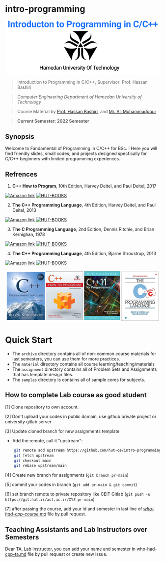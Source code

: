 # intro-programming

<p align="center">
  <img width="800" src="./raw/img/intro-programming.png"">
</p>


> Introduction to Programming in C/C++, Supervisor: Prof. Hassan Bashiri

> *Computer Engineering Department of Hamedan University of Technology*

> Course Material by [Prof. Hassan Bashiri](http://profs.hut.ac.ir/~bashiri), and [Mr. Ali Mohammadpour](https://github.com/alimpk)

> **Current Semester: 2022 Semester**

## Synopsis
Welcome to Fandamental of Programming in C/C++ for BSc. ! Here you will find friendly slides, small codes, and projects designed specfically for C/C++ beginners with limited programming experiences.


## Refrences

1. **C++ How to Program**, 10th Edition, Harvey Deitel, and Paul Deitel, 2017 

[![Amazon link](https://img.shields.io/badge/AMAZON-LINK-orange)](https://www.amazon.com/How-Program-10th-Paul-Deitel/dp/0134448235/ref=sr_1_1?keywords=c%2B%2B+how+to+program&qid=1661446800&sr=8-1) [![HUT-BOOKS](https://img.shields.io/badge/HUT--BOOK-Download-green)]()

2. **The C++ Programming Language**, 4th Edition, Harvey Deitel, and Paul Deitel, 2013
   
[![Amazon link](https://img.shields.io/badge/AMAZON-LINK-orange)](https://www.amazon.com/C-11-Programmers-Deitel-Developer-ebook/dp/B00BY6DQVY/ref=sr_1_1?crid=CWFDSUYW5GQY&keywords=c%2B%2B+11+for+programmers&qid=1661446847&sprefix=c%2B%2B+11+for+programmers%2Caps%2C252&sr=8-1) [![HUT-BOOKS](https://img.shields.io/badge/HUT--BOOK-Download-green)]()

3. **The C Programming Language**, 2nd Edition, Dennis Ritchie, and Brian Kernighan, 1978
   
[![Amazon link](https://img.shields.io/badge/AMAZON-LINK-orange)](https://www.amazon.com/Programming-Language-2nd-Brian-Kernighan/dp/0131103628/ref=sr_1_1?keywords=the+c+programming+language+2nd+edition&qid=1661446721&sprefix=the+c+prog%2Caps%2C348&sr=8-1) [![HUT-BOOKS](https://img.shields.io/badge/HUT--BOOK-Download-green)]()

4. **The C++ Programming Language**, 4th Edition, Bjarne Stroustrup, 2013 
   
[![Amazon link](https://img.shields.io/badge/AMAZON-LINK-orange)](https://www.amazon.com/C-Programming-Language-4th/dp/0321563840/ref=sr_1_2?keywords=the+c+programming+language+2nd+edition&qid=1661446746&sprefix=the+c+prog%2Caps%2C348&sr=8-2) [![HUT-BOOKS](https://img.shields.io/badge/HUT--BOOK-Download-green)]()

<p align="center">
  <img width="800" src="./raw/img/references-covers.png">
</p>

# Quick Start

* The `archive` directory contains all of non-common course materials for last semesters, you can use them for more practices.
* The `material` directory contains all course learning/teaching/materials
* The `assignment` directory contains all of Problem Sets and Assignments that has template design files.
* The `samples` directory is contains all of sample cores for subjects.

## How to complete Lab course as good student

[1] Clone repository to own account.

[2] Don't upload your codes in public domain, use github private project or university gitlab server

[3] Update cloned branch for new assignments template

* Add the remote, call it "upstream":
```bash 
    git remote add upstream https://github.com/hut-ce/intro-programming
    git fetch upstream
    git checkout main
    git rebase upstream/main
```

[4] Create new branch for assignments (`git branch pr-main`)

[5] commit your codes in branch (`git add pr-main & git commit`)

[6] set branch remote to private repository like CEIT Gitlab (`git push -u https://git.hut.ir/aut.ac.ir/XYZ pr-main`)

[7] after passing the course, add your id and semester in last line of [*who-had-cpp-course.md*](./who-had-cpp-course.md) file by pull request.

## Teaching Assistants and Lab Instructors over Semesters

Dear TA, Lab instructor, you can add your name and semester in [who-had-cpp-ta.md](./who-had-cpp-ta.md) file by pull request or create new issue.
